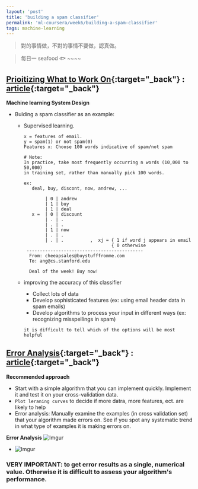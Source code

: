 ```yaml
---
layout: 'post'
title: 'building a spam classifier'
permalink: 'ml-coursera/week6/building-a-spam-classifier'
tags: machine-learning 
---
```


> 對的事情做，不對的事情不要做，認真做。

> 每日一 seafood :fish: ~~~~

## [Prioitizing What to Work On](https://www.coursera.org/learn/machine-learning/lecture/4h5X4/prioritizing-what-to-work-on){:target="_back"} : [article](https://www.coursera.org/learn/machine-learning/supplement/0uu7a/prioritizing-what-to-work-on){:target="_back"}

__Machine learning System Design__

- Bulding a spam classifier as an example:

   - Supervised learning.
   
      ~~~
      x = features of email.
      y = spam(1) or not spam(0)
      Features x: Choose 100 words indicative of spam/not spam
      
      # Note: 
      In practice, take most frequently occurring n words (10,000 to 50,000) 
      in training set, rather than manually pick 100 words.

      ex:
         deal, buy, discont, now, andrew, ...

              | 0 | andrew
              | 1 | buy
              | 1 | deal
         x =  | 0 | discount
              | . | .
              | . | .
              | 1 | now
              | . | .
              | . | .          ,  xj = { 1 if word j appears in email
                                       { 0 otherwise
       --------------------------------------------
        From: cheeapsales@buystufffromme.com
        To: ang@cs.stanford.edu

        Deal of the week! Buy now!
      ~~~
   - improving the accuracy of this classifier
      - Collect lots of data
      - Develop sophisticated features (ex: using email header data in spam emails)
      - Develop algorithms to process your input in different ways (ex: recognizing misspellings in spam)

      `it is difficult to tell which of the options will be most helpful` 


## [Error Analysis](https://www.coursera.org/learn/machine-learning/lecture/x62iE/error-analysis){:target="_back"} : [article](https://www.coursera.org/learn/machine-learning/supplement/Z11RP/error-analysis){:target="_back"}

__Recommended approach__
   - Start with a simple algorithm that you can implement quickly. Implement it and test it on your cross-validation data.
   - `Plot leraning curves` to decide if more datra, more features, ect. are likely to help
   - Error analysis: Manually examine the examples (in cross validation set) that your algorithm made errors on. See if you spot any systematic trend in what type of examples it is making errors on. 


__Error Analysis__
![Imgur](https://i.imgur.com/9MFOWwI.gif)

- ![Imgur](https://i.imgur.com/LvvXWpZ.gif)

### VERY IMPORTANT: to get error results as __a single, numerical value.__ Otherwise it is difficult to assess your algorithm's performance.